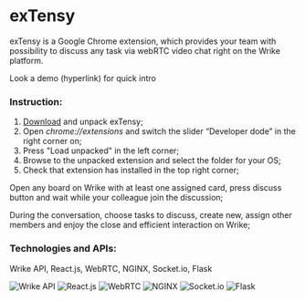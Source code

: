 # exTensy

exTensy is a Google Chrome extension, which provides your team with possibility to discuss any task via webRTC video chat right on the Wrike platform.

Look a demo (hyperlink) for quick intro

### Instruction:

1) [Download](https://tensyteam.ru/extension.zip) and unpack exTensy;
2) Open *chrome://extensions* and switch the slider “Developer dode” in the right corner on;
3) Press "Load unpacked" in the left corner;
4) Browse to the unpacked extension and select the folder for your OS;
5) Check that extension has installed in the top right corner;

Open any board on Wrike with at least one assigned card, press discuss button and wait while your colleague join the discussion;

During the conversation, choose tasks to discuss, create new, assign other members and enjoy the close and efficient interaction on Wrike;


### Technologies and APIs:
Wrike API, React.js, WebRTC, NGINX, Socket.io, Flask

![Wrike API](https://i.ibb.co/FnWPtT9/5.png)
![React.js](https://i.ibb.co/d5K5F08/1.png)
![WebRTC](https://i.ibb.co/HhxB0nZ/6.png)
![NGINX](https://i.ibb.co/6F94g00/3.png)
![Socket.io](https://i.ibb.co/1JSqc7r/4.png)
![Flask](https://i.ibb.co/RgZn25w/2.png)
